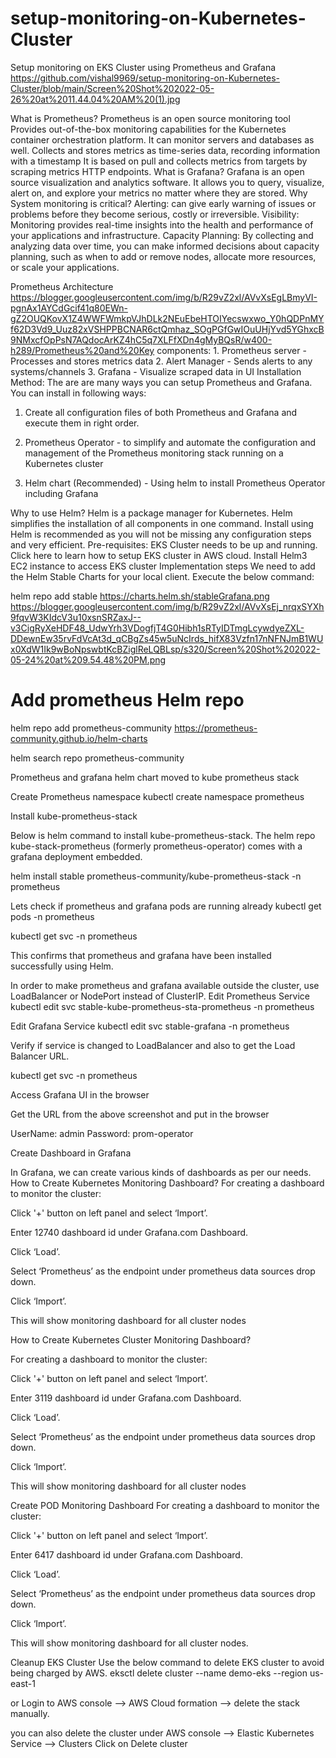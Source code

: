 # setup-monitoring-on-Kubernetes-Cluster
Setup monitoring on EKS Cluster using Prometheus and Grafana
https://github.com/vishal9969/setup-monitoring-on-Kubernetes-Cluster/blob/main/Screen%20Shot%202022-05-26%20at%2011.44.04%20AM%20(1).jpg



What is Prometheus?
Prometheus is an open source monitoring tool
Provides out-of-the-box monitoring capabilities for the Kubernetes container orchestration platform. It can monitor servers and databases as well.
Collects and stores metrics as time-series data, recording information with a timestamp 
It is based on pull and collects metrics from targets by scraping metrics HTTP endpoints.
What is Grafana?
Grafana is an open source visualization and analytics software. 
It allows you to query, visualize, alert on, and explore your metrics no matter where they are stored.
Why System monitoring is critical?
Alerting: can give early warning of issues or problems before they become serious, costly or irreversible.
Visibility: Monitoring provides real-time insights into the health and performance of your applications and infrastructure.
Capacity Planning: By collecting and analyzing data over time, you can make informed decisions about capacity planning, such as when to add or remove nodes, allocate more resources, or scale your applications.

Prometheus Architecture
https://blogger.googleusercontent.com/img/b/R29vZ2xl/AVvXsEgLBmyVI-pgnAx1AYCdGcif41q80EWn-gZ2OUQKovX1Z4WWFWmkpVJhDLk2NEuEbeHTOIYecswxwo_Y0hQDPnMYf62D3Vd9_Uuz82xVSHPPBCNAR6ctQmhaz_SOgPGfGwIOuUHjYvd5YGhxcB9NMxcfOpPsN7AQdocArKZ4hC5q7XLFfXDn4gMyBQsR/w400-h289/Prometheus%20and%20Key components:
    1. Prometheus server - Processes and stores metrics data
    2. Alert Manager - Sends alerts to any systems/channels
    3. Grafana - Visualize scraped data in UI
Installation Method:
The are are many ways you can setup Prometheus and Grafana. You can install in following ways:

1. Create all configuration files of both Prometheus and Grafana and execute them in right order.

2. Prometheus Operator - to simplify and automate the configuration and management of the Prometheus monitoring stack running on a Kubernetes cluster

3. Helm chart (Recommended) - Using helm to install Prometheus Operator including Grafana

Why to use Helm?
Helm is a package manager for Kubernetes. Helm simplifies the installation of all components in one command. Install using Helm is recommended as you will not be missing any configuration steps and very efficient. 
Pre-requisites:
EKS Cluster needs to be up and running. Click here to learn how to setup EKS cluster in AWS cloud.
Install Helm3
EC2 instance to access EKS cluster
Implementation steps
We need to add the Helm Stable Charts for your local client. Execute the below command:

helm repo add stable https://charts.helm.sh/stableGrafana.png
https://blogger.googleusercontent.com/img/b/R29vZ2xl/AVvXsEj_nrqxSYXh9fqvW3KIdcV3u10xsnSRZaxJ--v3CigRyXeHDF48_UdwYrh3VDogfjT4G0Hibh1sRTyIDTmgLcywdyeZXL-DDewnEw35rvFdVcAt3d_qCBgZs45w5uNcIrds_hifX83Vzfn17nNFNJmB1WUx0XdW1Ik9wBoNpswbtKcBZiglReLQBLsp/s320/Screen%20Shot%202022-05-24%20at%209.54.48%20PM.png

# Add prometheus Helm repo
helm repo add prometheus-community https://prometheus-community.github.io/helm-charts



helm search repo prometheus-community

Prometheus and grafana helm chart moved to kube prometheus stack


Create Prometheus namespace
kubectl create namespace prometheus


Install kube-prometheus-stack

Below is helm command to install kube-prometheus-stack. The helm repo kube-stack-prometheus (formerly prometheus-operator) comes with a grafana deployment embedded.

helm install stable prometheus-community/kube-prometheus-stack -n prometheus

Lets check if prometheus and grafana pods are running already
kubectl get pods -n prometheus



kubectl get svc -n prometheus



This confirms that prometheus and grafana have been installed successfully using Helm.

In order to make prometheus and grafana available outside the cluster, use LoadBalancer or NodePort instead of ClusterIP.
Edit Prometheus Service
kubectl edit svc stable-kube-prometheus-sta-prometheus -n prometheus


Edit Grafana Service
kubectl edit svc stable-grafana -n prometheus


Verify if service is changed to LoadBalancer and also to get the Load Balancer URL.

kubectl get svc -n prometheus



Access Grafana UI in the browser

Get the URL from the above screenshot and put in the browser



UserName: admin 
Password: prom-operator

Create Dashboard in Grafana

In Grafana, we can create various kinds of dashboards as per our needs.
How to Create Kubernetes Monitoring Dashboard?
For creating a dashboard to monitor the cluster:



Click '+' button on left panel and select ‘Import’.

Enter 12740 dashboard id under Grafana.com Dashboard.

Click ‘Load’.

Select ‘Prometheus’ as the endpoint under prometheus data sources drop down.

Click ‘Import’.



This will show monitoring dashboard for all cluster nodes





How to Create Kubernetes Cluster Monitoring Dashboard?


For creating a dashboard to monitor the cluster:



Click '+' button on left panel and select ‘Import’.

Enter 3119 dashboard id under Grafana.com Dashboard.

Click ‘Load’.

Select ‘Prometheus’ as the endpoint under prometheus data sources drop down.

Click ‘Import’.

This will show monitoring dashboard for all cluster nodes















Create POD Monitoring Dashboard
For creating a dashboard to monitor the cluster:



Click '+' button on left panel and select ‘Import’.

Enter 6417 dashboard id under Grafana.com Dashboard.

Click ‘Load’.

Select ‘Prometheus’ as the endpoint under prometheus data sources drop down.

Click ‘Import’.








This will show monitoring dashboard for all cluster nodes.





Cleanup EKS Cluster
Use the below command to delete EKS cluster to avoid being charged by AWS.
eksctl delete cluster --name demo-eks --region us-east-1

or Login to AWS console --> AWS Cloud formation --> delete the stack manually.

you can also delete the cluster under AWS console --> Elastic Kubernetes Service --> Clusters
Click on Delete cluster


